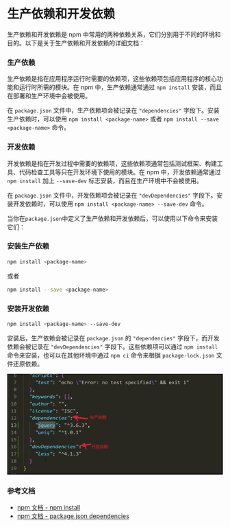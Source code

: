 # 生产依赖和开发依赖

生产依赖和开发依赖是 npm 中常用的两种依赖关系，它们分别用于不同的环境和目的。以下是关于生产依赖和开发依赖的详细文档：

### 生产依赖

生产依赖是指在应用程序运行时需要的依赖项，这些依赖项包括应用程序的核心功能和运行时所需的模块。在 npm 中，生产依赖通常通过 `npm install` 安装，而且在部署和生产环境中会被使用。

在 `package.json` 文件中，生产依赖项会被记录在 `"dependencies"` 字段下。安装生产依赖时，可以使用 `npm install <package-name>` 或者 `npm install --save <package-name>` 命令。

### 开发依赖

开发依赖是指在开发过程中需要的依赖项，这些依赖项通常包括测试框架、构建工具、代码检查工具等只在开发环境下使用的模块。在 npm 中，开发依赖通常通过 `npm install` 加上 `--save-dev` 标志安装，而且在生产环境中不会被使用。

在 `package.json` 文件中，开发依赖项会被记录在 `"devDependencies"` 字段下。安装开发依赖时，可以使用 `npm install <package-name> --save-dev` 命令。

当你在`package.json`中定义了生产依赖和开发依赖后，可以使用以下命令来安装它们：

### 安装生产依赖

```bash
npm install <package-name>
```

或者

```bash
npm install --save <package-name>
```

### 安装开发依赖

```bash
npm install <package-name> --save-dev
```

安装后，生产依赖会被记录在 `package.json` 的 `"dependencies"` 字段下，而开发依赖会被记录在 `"devDependencies"` 字段下。这些依赖项可以通过 `npm install` 命令来安装，也可以在其他环境中通过 `npm ci` 命令来根据 `package-lock.json` 文件还原依赖。

![](附件/2023年12月19日--0-生产依赖和开发依赖.png)

### 参考文档

- [npm 文档 - npm install](https://docs.npmjs.com/cli/v7/commands/npm-install)
- [npm 文档 - package.json dependencies](https://docs.npmjs.com/cli/v7/configuring-npm/package-json#dependencies)
